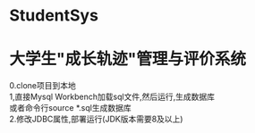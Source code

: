 # StudentSys
# 大学生"成长轨迹"管理与评价系统
0.clone项目到本地  
1,直接Mysql Workbench加载sql文件,然后运行,生成数据库  
或者命令行source *.sql生成数据库  
2.修改JDBC属性,部署运行(JDK版本需要8及以上) 
